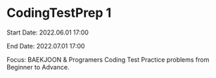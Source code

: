 # CodingTestPrep 1
Start Date: 2022.06.01 17:00

End Date: 2022.07.01 17:00

Focus: BAEKJOON & Programers Coding Test Practice problems
from Beginner to Advance.
